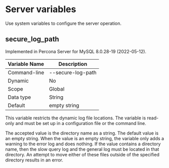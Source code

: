 # Server variables

Use system variables to configure the server operation.

## secure_log_path

Implemented in Percona Server for MySQL 8.0.28-19 (2022-05-12).

| Variable Name | Description       |
|---------------|-------------------|
| Command-line  | --secure-log-path |
| Dynamic       | No                |
| Scope         | Global            |
| Data type     | String            |
| Default       | empty string      |

This variable restricts the dynamic log file locations. The variable is read-only and must be set up in a configuration file or the command line.

The accepted value is the directory name as a string. The default value is an empty string. When the value is an empty string, the variable only adds a warning to the error log and does nothing. If the value contains a directory name, then the slow query log and the general log must be located in that directory. An attempt to move either of these files outside of the specified directory results in an error.
